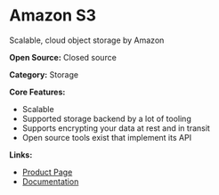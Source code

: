 # Amazon S3

Scalable, cloud object storage by Amazon


**Open Source:** Closed source

**Category:** Storage


**Core Features:**
- Scalable
- Supported storage backend by a lot of tooling
- Supports encrypting your data at rest and in transit
- Open source tools exist that implement its API

**Links:**
- [Product Page](https://aws.amazon.com/s3/)
- [Documentation](https://docs.aws.amazon.com/s3/index.html)